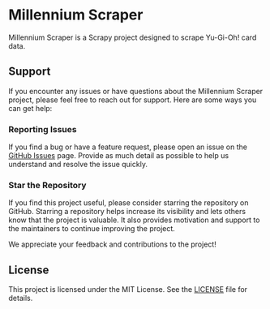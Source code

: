 # Millennium Scraper

Millennium Scraper is a Scrapy project designed to scrape Yu-Gi-Oh! card data.

## Support

If you encounter any issues or have questions about the Millennium Scraper project, please feel free to reach out for support. Here are some ways you can get help:

### Reporting Issues

If you find a bug or have a feature request, please open an issue on the [GitHub Issues](https://github.com/bert-cafecito/millennium-scraper/issues) page. Provide as much detail as possible to help us understand and resolve the issue quickly.

### Star the Repository

If you find this project useful, please consider starring the repository on GitHub. Starring a repository helps increase its visibility and lets others know that the project is valuable. It also provides motivation and support to the maintainers to continue improving the project.

We appreciate your feedback and contributions to the project!

## License
This project is licensed under the MIT License. See the [LICENSE](LICENSE) file for details.